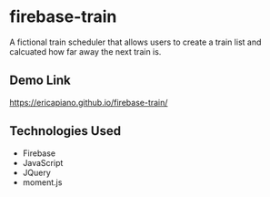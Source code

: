 # firebase-train
A fictional train scheduler that allows users to create a train list and calcuated how far away the next train is.

## Demo Link

https://ericapiano.github.io/firebase-train/

## Technologies Used
* Firebase
* JavaScript
* JQuery
* moment.js
